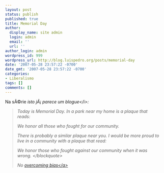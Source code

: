 ```yaml
---
layout: post
status: publish
published: true
title: Memorial Day
author:
  display_name: site admin
  login: admin
  email: ''
  url: ''
author_login: admin
wordpress_id: 999
wordpress_url: http://blog.luispedro.org/posts/memorial-day
date: '2007-05-28 23:57:22 -0700'
date_gmt: '2007-05-28 23:57:22 -0700'
categories:
- Liberalismo
tags: []
comments: []
---
```

<p>Na s&Atilde;&copy;rie <i>isto j&Atilde;&iexcl; parece um blogue<&#47;i>:<br />
<blockquote>Today is Memorial Day.  In a park near my home is a plaque that reads:      </p>
<p>We honor all those who fought for our community.</p>
<p>There is probably a similar plaque near you.  I would be more proud to live in a community with a plaque that read:     </p>
<p>We honor those who fought against our community when it was wrong. <&#47;blockquote></p>
<p>No <a href="http:&#47;&#47;www.overcomingbias.com&#47;2007&#47;05&#47;truly_worth_hon.html">overcoming bias<&#47;a></p>
